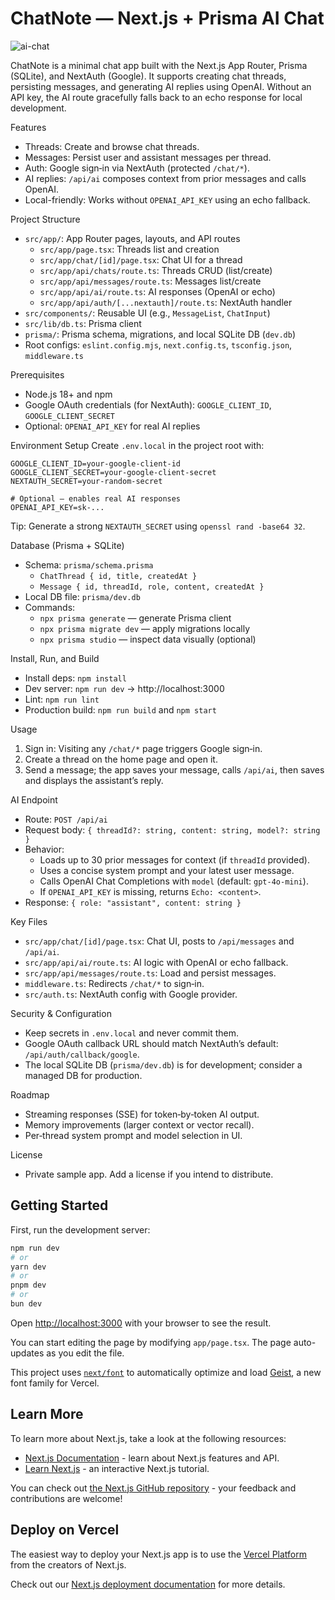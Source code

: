 ChatNote — Next.js + Prisma AI Chat
===================================

![ai-chat](https://github.com/user-attachments/assets/c29bc7ea-ed98-4c51-ac56-7d20e27244e8)



ChatNote is a minimal chat app built with the Next.js App Router, Prisma (SQLite), and NextAuth (Google). It supports creating chat threads, persisting messages, and generating AI replies using OpenAI. Without an API key, the AI route gracefully falls back to an echo response for local development.

Features
- Threads: Create and browse chat threads.
- Messages: Persist user and assistant messages per thread.
- Auth: Google sign‑in via NextAuth (protected `/chat/*`).
- AI replies: `/api/ai` composes context from prior messages and calls OpenAI.
- Local-friendly: Works without `OPENAI_API_KEY` using an echo fallback.

Project Structure
- `src/app/`: App Router pages, layouts, and API routes
  - `src/app/page.tsx`: Threads list and creation
  - `src/app/chat/[id]/page.tsx`: Chat UI for a thread
  - `src/app/api/chats/route.ts`: Threads CRUD (list/create)
  - `src/app/api/messages/route.ts`: Messages list/create
  - `src/app/api/ai/route.ts`: AI responses (OpenAI or echo)
  - `src/app/api/auth/[...nextauth]/route.ts`: NextAuth handler
- `src/components/`: Reusable UI (e.g., `MessageList`, `ChatInput`)
- `src/lib/db.ts`: Prisma client
- `prisma/`: Prisma schema, migrations, and local SQLite DB (`dev.db`)
- Root configs: `eslint.config.mjs`, `next.config.ts`, `tsconfig.json`, `middleware.ts`

Prerequisites
- Node.js 18+ and npm
- Google OAuth credentials (for NextAuth): `GOOGLE_CLIENT_ID`, `GOOGLE_CLIENT_SECRET`
- Optional: `OPENAI_API_KEY` for real AI replies

Environment Setup
Create `.env.local` in the project root with:

```
GOOGLE_CLIENT_ID=your-google-client-id
GOOGLE_CLIENT_SECRET=your-google-client-secret
NEXTAUTH_SECRET=your-random-secret

# Optional — enables real AI responses
OPENAI_API_KEY=sk-...
```

Tip: Generate a strong `NEXTAUTH_SECRET` using `openssl rand -base64 32`.

Database (Prisma + SQLite)
- Schema: `prisma/schema.prisma`
  - `ChatThread { id, title, createdAt }`
  - `Message { id, threadId, role, content, createdAt }`
- Local DB file: `prisma/dev.db`
- Commands:
  - `npx prisma generate` — generate Prisma client
  - `npx prisma migrate dev` — apply migrations locally
  - `npx prisma studio` — inspect data visually (optional)

Install, Run, and Build
- Install deps: `npm install`
- Dev server: `npm run dev` → http://localhost:3000
- Lint: `npm run lint`
- Production build: `npm run build` and `npm start`

Usage
1) Sign in: Visiting any `/chat/*` page triggers Google sign‑in.
2) Create a thread on the home page and open it.
3) Send a message; the app saves your message, calls `/api/ai`, then saves and displays the assistant’s reply.

AI Endpoint
- Route: `POST /api/ai`
- Request body: `{ threadId?: string, content: string, model?: string }`
- Behavior:
  - Loads up to 30 prior messages for context (if `threadId` provided).
  - Uses a concise system prompt and your latest user message.
  - Calls OpenAI Chat Completions with `model` (default: `gpt-4o-mini`).
  - If `OPENAI_API_KEY` is missing, returns `Echo: <content>`.
- Response: `{ role: "assistant", content: string }`

Key Files
- `src/app/chat/[id]/page.tsx`: Chat UI, posts to `/api/messages` and `/api/ai`.
- `src/app/api/ai/route.ts`: AI logic with OpenAI or echo fallback.
- `src/app/api/messages/route.ts`: Load and persist messages.
- `middleware.ts`: Redirects `/chat/*` to sign‑in.
- `src/auth.ts`: NextAuth config with Google provider.

Security & Configuration
- Keep secrets in `.env.local` and never commit them.
- Google OAuth callback URL should match NextAuth’s default: `/api/auth/callback/google`.
- The local SQLite DB (`prisma/dev.db`) is for development; consider a managed DB for production.

Roadmap
- Streaming responses (SSE) for token‑by‑token AI output.
- Memory improvements (larger context or vector recall).
- Per‑thread system prompt and model selection in UI.

License
- Private sample app. Add a license if you intend to distribute.

## Getting Started

First, run the development server:

```bash
npm run dev
# or
yarn dev
# or
pnpm dev
# or
bun dev
```

Open [http://localhost:3000](http://localhost:3000) with your browser to see the result.

You can start editing the page by modifying `app/page.tsx`. The page auto-updates as you edit the file.

This project uses [`next/font`](https://nextjs.org/docs/app/building-your-application/optimizing/fonts) to automatically optimize and load [Geist](https://vercel.com/font), a new font family for Vercel.

## Learn More

To learn more about Next.js, take a look at the following resources:

- [Next.js Documentation](https://nextjs.org/docs) - learn about Next.js features and API.
- [Learn Next.js](https://nextjs.org/learn) - an interactive Next.js tutorial.

You can check out [the Next.js GitHub repository](https://github.com/vercel/next.js) - your feedback and contributions are welcome!

## Deploy on Vercel

The easiest way to deploy your Next.js app is to use the [Vercel Platform](https://vercel.com/new?utm_medium=default-template&filter=next.js&utm_source=create-next-app&utm_campaign=create-next-app-readme) from the creators of Next.js.

Check out our [Next.js deployment documentation](https://nextjs.org/docs/app/building-your-application/deploying) for more details.

